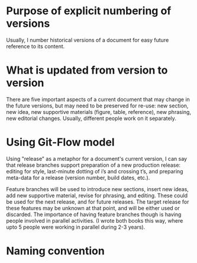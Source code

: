 Purpose of explicit numbering of versions
=========================================

Usually, I number historical versions of a document for easy future reference to
its content.

What is updated from version to version
=======================================

There are five important aspects of a current document that may change in the
future versions, but may need to be preserved for re-use: new section, new idea,
new supportive materials (figure, table, reference), new phrasing, new editorial
changes.  Usually, different people work on it separately.

Using Git-Flow model
====================

Using "release" as a metaphor for a document's current version, I can say that
release branches support preparation of a new production release: editing for
style, last-minute dotting of i’s and crossing t’s, and preparing meta-data for
a release (version number, build dates, etc.).

Feature branches will be used to introduce new sections, insert new ideas, add
new supportive material, revise for phrasing, and editing. These could be used
for the next release, and for future releases. The target release for these
features may be unknown at that point, and will be either used or discarded. The
importance of having feature branches though is having people involved in
parallel activities. (I wrote both books this way, where upto 5 people were
working in parallel during 2-3 years).

Naming convention
=================










